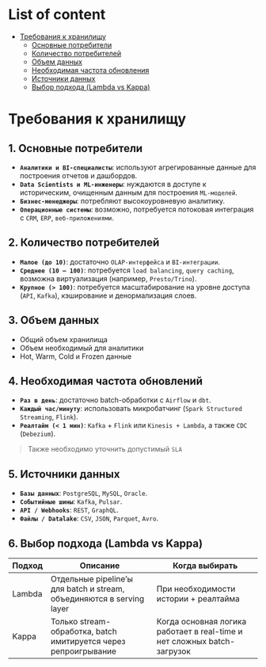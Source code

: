 # List of content
- [Требования к хранилищу](https://github.com/tabarincev/de-roadmap/new/main#требования-к-хранилищу)
  - [Основные потребители](https://github.com/tabarincev/de-roadmap/new/main#1-основные-потребители)
  - [Количество потребителей](https://github.com/tabarincev/de-roadmap/new/main#2-количество-потребителей)
  - [Объем данных](https://github.com/tabarincev/de-roadmap/new/main#3-объем-данных)
  - [Необходимая частота обновления](https://github.com/tabarincev/de-roadmap/new/main#4-необходимая-частота-обновлений)
  - [Источники данных](https://github.com/tabarincev/de-roadmap/new/main#5-источники-данных)
  - [Выбор подхода (Lambda vs Kappa)](https://github.com/tabarincev/de-roadmap/new/main#6-выбор-подхода-lambda-vs-kappa)

# Требования к хранилищу
## 1. Основные потребители
- **`Аналитики и BI-специалисты`**: используют агрегированные данные для построения отчетов и дашбордов.
- **`Data Scientists и ML-инженеры`**: нуждаются в доступе к историческим, очищенным данным для построения `ML-моделей`.
- **`Бизнес-менеджеры`**: потребляют высокоуровневую аналитику.
- **`Операционные системы`**: возможно, потребуется потоковая интеграция с `CRM`, `ERP`, `веб-приложениями`.

## 2. Количество потребителей
- **`Малое (до 10)`**: достаточно `OLAP-интерфейса` и `BI-интеграции`.
- **`Среднее (10 – 100)`**: потребуется `load balancing`, `query caching`, возможна виртуализация (например, `Presto/Trino`).
- **`Крупное (> 100)`**: потребуется масштабирование на уровне доступа (`API`, `Kafka`), кэширование и денормализация слоев.

## 3. Объем данных
- Общий объем хранилища
- Объем необходимый для аналитики
- Hot, Warm, Cold и Frozen данные

## 4. Необходимая частота обновлений
- **`Раз в день`**: достаточно batch-обработки с `Airflow` и `dbt`.
- **`Каждый час/минуту`**: использовать микробатчинг (`Spark Structured Streaming`, `Flink`).
- **`Реалтайм (< 1 мин)`**: `Kafka` + `Flink` или `Kinesis + Lambda`, а также `CDC` (`Debezium`).

> Также необходимо уточнить допустимый `SLA`

## 5. Источники данных
- **`Базы данных`**: `PostgreSQL`, `MySQL`, `Oracle`.
- **`Событийные шины`**: `Kafka`, `Pulsar`.
- **`API / Webhooks`**: `REST`, `GraphQL`.
- **`Файлы / Datalake`**: `CSV`, `JSON`, `Parquet`, `Avro`.

## 6. Выбор подхода (Lambda vs Kappa)
| Подход | Описание                                                                 | Когда выбирать                                                                 |
|--------|--------------------------------------------------------------------------|--------------------------------------------------------------------------------|
| Lambda | Отдельные pipeline’ы для batch и stream, объединяются в serving layer    | При необходимости истории + реалтайма                                          |
| Kappa  | Только stream-обработка, batch имитируется через репроигрывание          | Когда основная логика работает в real-time и нет сложных batch-загрузок        |
